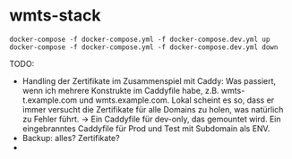 # wmts-stack

```
docker-compose -f docker-compose.yml -f docker-compose.dev.yml up
docker-compose -f docker-compose.yml -f docker-compose.dev.yml down
```

TODO:
- Handling der Zertifikate im Zusammenspiel mit Caddy: Was passiert, wenn ich mehrere Konstrukte im Caddyfile habe, z.B. wmts-t.example.com und wmts.example.com. Lokal scheint es so, dass er immer versucht die Zertifikate für alle Domains zu holen, was natürlich zu Fehler führt. -> Ein Caddyfile für dev-only, das gemountet wird. Ein eingebranntes Caddyfile für Prod und Test mit Subdomain als ENV.
- Backup: alles? Zertifikate?
- 
